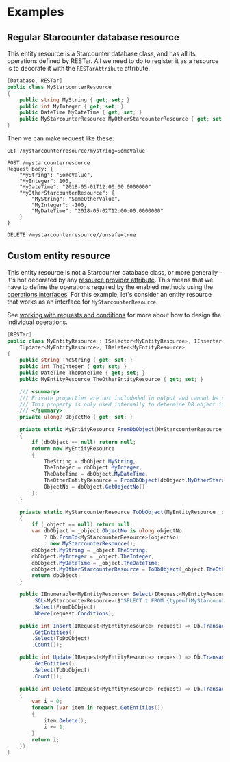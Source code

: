 # Examples

## Regular Starcounter database resource

This entity resource is a Starcounter database class, and has all its operations defined by RESTar. All we need to do to register it as a resource is to decorate it with the `RESTarAttribute` attribute.

```csharp
[Database, RESTar]
public class MyStarcounterResource
{
    public string MyString { get; set; }
    public int MyInteger { get; set; }
    public DateTime MyDateTime { get; set; }
    public MyStarcounterResource MyOtherStarcounterResource { get; set; }
}
```

Then we can make request like these:

```
GET /mystarcounterresource/mystring=SomeValue

POST /mystarcounterresource
Request body: {
    "MyString": "SomeValue",
    "MyInteger": 100,
    "MyDateTime": "2018-05-01T12:00:00.0000000"
    "MyOtherStarcounterResource": {
        "MyString": "SomeOtherValue",
        "MyInteger": -100,
        "MyDateTime": "2018-05-02T12:00:00.0000000"
    }
}

DELETE /mystarcounterresource//unsafe=true
```

## Custom entity resource

This entity resource is not a Starcounter database class, or more generally – it's not decorated by any [resource provider attribute](../Resource%20providers). This means that we have to define the operations required by the enabled methods using the [operations interfaces](../#defining-entity-resource-operations). For this example, let's consider an entity resource that works as an interface for `MyStarcounterResource`.

See [working with requests and conditions](../Working%20with%20requests%20and%20conditions) for more about how to design the individual operations.

```csharp
[RESTar]
public class MyEntityResource : ISelector<MyEntityResource>, IInserter<MyEntityResource>,
    IUpdater<MyEntityResource>, IDeleter<MyEntityResource>
{
    public string TheString { get; set; }
    public int TheInteger { get; set; }
    public DateTime TheDateTime { get; set; }
    public MyEntityResource TheOtherEntityResource { get; set; }

    /// <summary>
    /// Private properties are not includeded in output and cannot be set in input.
    /// This property is only used internally to determine DB object identity.
    /// </summary>
    private ulong? ObjectNo { get; set; }

    private static MyEntityResource FromDbObject(MyStarcounterResource dbObject)
    {
        if (dbObject == null) return null;
        return new MyEntityResource
        {
            TheString = dbObject.MyString,
            TheInteger = dbObject.MyInteger,
            TheDateTime = dbObject.MyDateTime,
            TheOtherEntityResource = FromDbObject(dbObject.MyOtherStarcounterResource),
            ObjectNo = dbObject.GetObjectNo()
        };
    }

    private static MyStarcounterResource ToDbObject(MyEntityResource _object)
    {
        if (_object == null) return null;
        var dbObject = _object.ObjectNo is ulong objectNo
            ? Db.FromId<MyStarcounterResource>(objectNo)
            : new MyStarcounterResource();
        dbObject.MyString = _object.TheString;
        dbObject.MyInteger = _object.TheInteger;
        dbObject.MyDateTime = _object.TheDateTime;
        dbObject.MyOtherStarcounterResource = ToDbObject(_object.TheOtherEntityResource);
        return dbObject;
    }

    public IEnumerable<MyEntityResource> Select(IRequest<MyEntityResource> request) => Db
        .SQL<MyStarcounterResource>($"SELECT t FROM {typeof(MyStarcounterResource).FullName} t")
        .Select(FromDbObject)
        .Where(request.Conditions);

    public int Insert(IRequest<MyEntityResource> request) => Db.Transact(() => request
        .GetEntities()
        .Select(ToDbObject)
        .Count());

    public int Update(IRequest<MyEntityResource> request) => Db.Transact(() => request
        .GetEntities()
        .Select(ToDbObject)
        .Count());

    public int Delete(IRequest<MyEntityResource> request) => Db.Transact(() =>
    {
        var i = 0;
        foreach (var item in request.GetEntities())
        {
            item.Delete();
            i += 1;
        }
        return i;
    });
}
```
